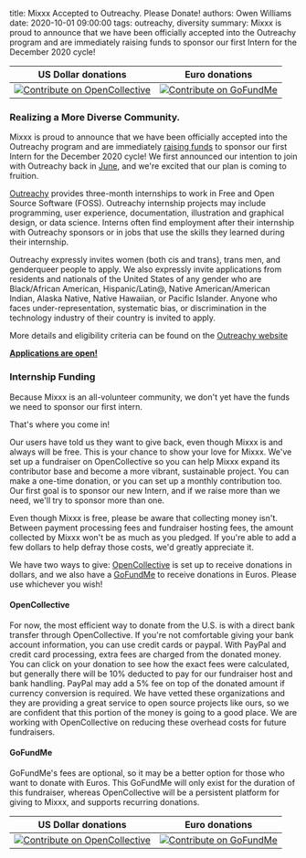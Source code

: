 title: Mixxx Accepted to Outreachy. Please Donate!
authors: Owen Williams
date: 2020-10-01 09:00:00
tags: outreachy, diversity
summary: Mixxx is proud to announce that we have been officially accepted into the Outreachy program and are immediately raising funds to sponsor our first Intern for the December 2020 cycle!

| US Dollar donations                                                                                                            | Euro donations
| ------------------------------------------------------------------------------------------------------------------------------ | ------------------------------------------------------------------------------------------------------------------------------------------------ |
| [![Contribute on OpenCollective]({static}/images/news/opencollective_donate.png)](https://opencollective.com/mixxx/contribute) | [![Contribute on GoFundMe]({static}/images/news/gofundme_donate.png)](https://www.gofundme.com/f/mixxx-dj-software-outreachy-internship/donate)  |

### Realizing a More Diverse Community.

Mixxx is proud to announce that we have been officially accepted into the Outreachy program and are immediately [raising funds](https://opencollective.com/mixxx) to sponsor our first Intern for the December 2020 cycle!
We first announced our intention to join with Outreachy back in [June](../2020-06-29-black-lives-matter), and we're excited that our plan is coming to fruition.

[Outreachy](https://www.outreachy.org/) provides three-month internships to work in Free and Open Source Software (FOSS).
Outreachy internship projects may include programming, user experience, documentation, illustration and graphical design, or data science.
Interns often find employment after their internship with Outreachy sponsors or in jobs that use the skills they learned during their internship.

Outreachy expressly invites women (both cis and trans), trans men, and genderqueer people to apply.
We also expressly invite applications from residents and nationals of the United States of any gender who are Black/African American, Hispanic/Latin@, Native American/American Indian, Alaska Native, Native Hawaiian, or Pacific Islander.
Anyone who faces under-representation, systematic bias, or discrimination in the technology industry of their country is invited to apply.

More details and eligibility criteria can be found on the [Outreachy website](https://www.outreachy.org/apply/eligibility/)

[**Applications are open!**](https://www.outreachy.org/apply/)

### Internship Funding

Because Mixxx is an all-volunteer community, we don't yet have the funds we need to sponsor our first intern.

That's where you come in!

Our users have told us they want to give back, even though Mixxx is and always will be free.
This is your chance to show your love for Mixxx.
We've set up a fundraiser on OpenCollective so you can help Mixxx expand its contributor base and become a more vibrant, sustainable project.
You can make a one-time donation, or you can set up a monthly contribution too.
Our first goal is to sponsor our new Intern, and if we raise more than we need, we'll try to sponsor more than one.

Even though Mixxx is free, please be aware that collecting money isn't.
Between payment processing fees and fundraiser hosting fees, the amount collected by Mixxx won't be as much as you pledged.
If you're able to add a few dollars to help defray those costs, we'd greatly appreciate it.

We have two ways to give: [OpenCollective]("https://opencollective.com/mixxx/contribute") is set up to receive donations in dollars, and we also have a [GoFundMe](https://www.gofundme.com/f/mixxx-dj-software-outreachy-internship) to receive donations in Euros.
Please use whichever you wish!

#### OpenCollective
For now, the most efficient way to donate from the U.S. is with a direct bank transfer through OpenCollective.
If you're not comfortable giving your bank account information, you can use credit cards or paypal.
With PayPal and credit card processing, extra fees are charged from the donated money.
You can click on your donation to see how the exact fees were calculated, but generally there will be 10% deducted to pay for our fundraiser host and bank handling.
PayPal may add a 5% fee on top of the donated amount if currency conversion is required.
We have vetted these organizations and they are providing a great service to open source projects like ours, so we are confident that this portion of the money is going to a good place.
We are working with OpenCollective on reducing these overhead costs for future fundraisers.

#### GoFundMe

GoFundMe's fees are optional, so it may be a better option for those who want to donate with Euros.
This GoFundMe will only exist for the duration of this fundraiser, whereas OpenCollective will be a persistent platform for giving to Mixxx, and supports recurring donations.

| US Dollar donations                                                                                                            | Euro donations
| ------------------------------------------------------------------------------------------------------------------------------ | ------------------------------------------------------------------------------------------------------------------------------------------------ |
| [![Contribute on OpenCollective]({static}/images/news/opencollective_donate.png)](https://opencollective.com/mixxx/contribute) | [![Contribute on GoFundMe]({static}/images/news/gofundme_donate.png)](https://www.gofundme.com/f/mixxx-dj-software-outreachy-internship/donate)  |
